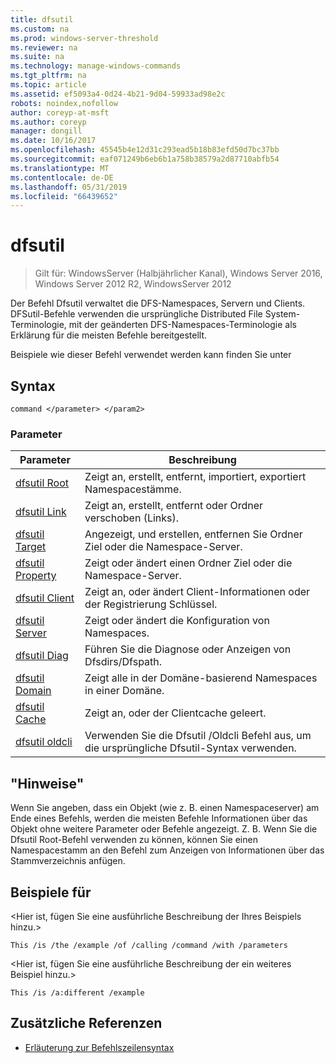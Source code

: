 ```yaml
---
title: dfsutil
ms.custom: na
ms.prod: windows-server-threshold
ms.reviewer: na
ms.suite: na
ms.technology: manage-windows-commands
ms.tgt_pltfrm: na
ms.topic: article
ms.assetid: ef5093a4-0d24-4b21-9d04-59933ad98e2c
robots: noindex,nofollow
author: coreyp-at-msft
ms.author: coreyp
manager: dongill
ms.date: 10/16/2017
ms.openlocfilehash: 45545b4e12d31c293ead5b18b83efd50d7bc37bb
ms.sourcegitcommit: eaf071249b6eb6b1a758b38579a2d87710abfb54
ms.translationtype: MT
ms.contentlocale: de-DE
ms.lasthandoff: 05/31/2019
ms.locfileid: "66439652"
---
```

# <a name="dfsutil"></a>dfsutil

>Gilt für: WindowsServer (Halbjährlicher Kanal), Windows Server 2016, Windows Server 2012 R2, WindowsServer 2012

Der Befehl Dfsutil verwaltet die DFS-Namespaces, Servern und Clients. DFSutil-Befehle verwenden die ursprüngliche Distributed File System-Terminologie, mit der geänderten DFS-Namespaces-Terminologie als Erklärung für die meisten Befehle bereitgestellt.

Beispiele wie dieser Befehl verwendet werden kann finden Sie unter 

## <a name="syntax"></a>Syntax

```
command </parameter> </param2>
```

### <a name="parameters"></a>Parameter

|Parameter|Beschreibung|
|-------|--------|
|[dfsutil Root](dfsutil-root.md)|Zeigt an, erstellt, entfernt, importiert, exportiert Namespacestämme.|
|[dfsutil Link](dfsutil-link.md)|Zeigt an, erstellt, entfernt oder Ordner verschoben \(Links\).|
|[dfsutil Target](dfsutil-target.md)|Angezeigt, und erstellen, entfernen Sie Ordner Ziel oder die Namespace-Server.|
|[dfsutil Property](dfsutil-property.md)|Zeigt oder ändert einen Ordner Ziel oder die Namespace-Server.|
|[dfsutil Client](dfsutil-client.md)|Zeigt an, oder ändert Client-Informationen oder der Registrierung Schlüssel.|
|[dfsutil Server](dfsutil-server.md)|Zeigt oder ändert die Konfiguration von Namespaces.|
|[dfsutil Diag](dfsutil-diag.md)|Führen Sie die Diagnose oder Anzeigen von Dfsdirs\/Dfspath.|
|[dfsutil Domain](dfsutil-domain.md)|Zeigt alle in der Domäne\-basierend Namespaces in einer Domäne.|
|[dfsutil Cache](dfsutil-cache.md)|Zeigt an, oder der Clientcache geleert.|
|[dfsutil oldcli](dfsutil-oldcli.md)|Verwenden Sie die Dfsutil \/Oldcli Befehl aus, um die ursprüngliche Dfsutil-Syntax verwenden.|

## <a name="remarks-optional-section"></a>"Hinweise" <optional section>
Wenn Sie angeben, dass ein Objekt \(wie z. B. einen Namespaceserver\) am Ende eines Befehls, werden die meisten Befehle Informationen über das Objekt ohne weitere Parameter oder Befehle angezeigt. Z. B. Wenn Sie die Dfsutil Root-Befehl verwenden zu können, können Sie einen Namespacestamm an den Befehl zum Anzeigen von Informationen über das Stammverzeichnis anfügen.

## <a name="BKMK_Examples"></a>Beispiele für
&lt;Hier ist, fügen Sie eine ausführliche Beschreibung der Ihres Beispiels hinzu.&gt;

```
This /is /the /example /of /calling /command /with /parameters
```

&lt;Hier ist, fügen Sie eine ausführliche Beschreibung der ein weiteres Beispiel hinzu.&gt;

```
This /is /a:different /example
```

## <a name="additional-references"></a>Zusätzliche Referenzen

-   [Erläuterung zur Befehlszeilensyntax](command-line-syntax-key.md)


